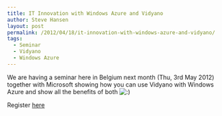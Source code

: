 ```yaml
---
title: IT Innovation with Windows Azure and Vidyano
author: Steve Hansen
layout: post
permalink: /2012/04/18/it-innovation-with-windows-azure-and-vidyano/
tags:
  - Seminar
  - Vidyano
  - Windows Azure
---
```

We are having a seminar here in Belgium next month (Thu, 3rd May 2012) together with Microsoft showing how you can use Vidyano with Windows Azure and show all the benefits of both <img src="http://i2.wp.com/xiu.shoeke.com/wp-includes/images/smilies/icon_smile.gif?w=625" alt=":)" class="wp-smiley" data-recalc-dims="1" /> 

Register [here][1]

 [1]: http://buzzberry.be/events/seminars/it-innovation-windows-azure-and-vidyano